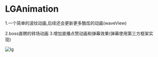 # LGAnimation

1.一个简单的波纹动画,后续还会更新更多酷炫的动画(waveView)

2.boss直聘的转场动画
3.增加直播点赞动画和弹幕效果(弹幕使用第三方框架实现)


![lg](https://github.com/a02683418/LGAnimation/blob/master/gif/code.gif)
